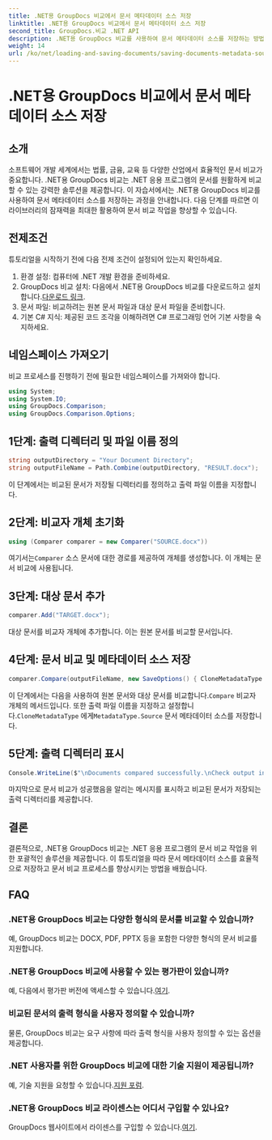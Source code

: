```yaml
---
title: .NET용 GroupDocs 비교에서 문서 메타데이터 소스 저장
linktitle: .NET용 GroupDocs 비교에서 문서 메타데이터 소스 저장
second_title: GroupDocs.비교 .NET API
description: .NET용 GroupDocs 비교를 사용하여 문서 메타데이터 소스를 저장하는 방법을 알아보세요. .NET에서 원활한 문서 비교를 위해 단계별 가이드를 따르세요.
weight: 14
url: /ko/net/loading-and-saving-documents/saving-documents-metadata-source/
---
```


# .NET용 GroupDocs 비교에서 문서 메타데이터 소스 저장

## 소개
소프트웨어 개발 세계에서는 법률, 금융, 교육 등 다양한 산업에서 효율적인 문서 비교가 중요합니다. .NET용 GroupDocs 비교는 .NET 응용 프로그램의 문서를 원활하게 비교할 수 있는 강력한 솔루션을 제공합니다. 이 자습서에서는 .NET용 GroupDocs 비교를 사용하여 문서 메타데이터 소스를 저장하는 과정을 안내합니다. 다음 단계를 따르면 이 라이브러리의 잠재력을 최대한 활용하여 문서 비교 작업을 향상할 수 있습니다.
## 전제조건
튜토리얼을 시작하기 전에 다음 전제 조건이 설정되어 있는지 확인하세요.
1. 환경 설정: 컴퓨터에 .NET 개발 환경을 준비하세요.
2.  GroupDocs 비교 설치: 다음에서 .NET용 GroupDocs 비교를 다운로드하고 설치합니다.[다운로드 링크](https://releases.groupdocs.com/comparison/net/).
3. 문서 파일: 비교하려는 원본 문서 파일과 대상 문서 파일을 준비합니다.
4. 기본 C# 지식: 제공된 코드 조각을 이해하려면 C# 프로그래밍 언어 기본 사항을 숙지하세요.

## 네임스페이스 가져오기
비교 프로세스를 진행하기 전에 필요한 네임스페이스를 가져와야 합니다.
```csharp
using System;
using System.IO;
using GroupDocs.Comparison;
using GroupDocs.Comparison.Options;
```

## 1단계: 출력 디렉터리 및 파일 이름 정의
```csharp
string outputDirectory = "Your Document Directory";
string outputFileName = Path.Combine(outputDirectory, "RESULT.docx");
```
이 단계에서는 비교된 문서가 저장될 디렉터리를 정의하고 출력 파일 이름을 지정합니다.
## 2단계: 비교자 개체 초기화
```csharp
using (Comparer comparer = new Comparer("SOURCE.docx"))
```
 여기서는`Comparer` 소스 문서에 대한 경로를 제공하여 개체를 생성합니다. 이 개체는 문서 비교에 사용됩니다.
## 3단계: 대상 문서 추가
```csharp
comparer.Add("TARGET.docx");
```
대상 문서를 비교자 개체에 추가합니다. 이는 원본 문서를 비교할 문서입니다.
## 4단계: 문서 비교 및 메타데이터 소스 저장
```csharp
comparer.Compare(outputFileName, new SaveOptions() { CloneMetadataType = MetadataType.Source });
```
 이 단계에서는 다음을 사용하여 원본 문서와 대상 문서를 비교합니다.`Compare` 비교자 개체의 메서드입니다. 또한 출력 파일 이름을 지정하고 설정합니다.`CloneMetadataType` 에게`MetadataType.Source` 문서 메타데이터 소스를 저장합니다.
## 5단계: 출력 디렉터리 표시
```csharp
Console.WriteLine($"\nDocuments compared successfully.\nCheck output in {outputDirectory}.");
```
마지막으로 문서 비교가 성공했음을 알리는 메시지를 표시하고 비교된 문서가 저장되는 출력 디렉터리를 제공합니다.

## 결론
결론적으로, .NET용 GroupDocs 비교는 .NET 응용 프로그램의 문서 비교 작업을 위한 포괄적인 솔루션을 제공합니다. 이 튜토리얼을 따라 문서 메타데이터 소스를 효율적으로 저장하고 문서 비교 프로세스를 향상시키는 방법을 배웠습니다.
## FAQ
### .NET용 GroupDocs 비교는 다양한 형식의 문서를 비교할 수 있습니까?
예, GroupDocs 비교는 DOCX, PDF, PPTX 등을 포함한 다양한 형식의 문서 비교를 지원합니다.
### .NET용 GroupDocs 비교에 사용할 수 있는 평가판이 있습니까?
 예, 다음에서 평가판 버전에 액세스할 수 있습니다.[여기](https://releases.groupdocs.com/).
### 비교된 문서의 출력 형식을 사용자 정의할 수 있습니까?
물론, GroupDocs 비교는 요구 사항에 따라 출력 형식을 사용자 정의할 수 있는 옵션을 제공합니다.
### .NET 사용자를 위한 GroupDocs 비교에 대한 기술 지원이 제공됩니까?
 예, 기술 지원을 요청할 수 있습니다.[지원 포럼](https://forum.groupdocs.com/c/comparison/12).
### .NET용 GroupDocs 비교 라이센스는 어디서 구입할 수 있나요?
 GroupDocs 웹사이트에서 라이센스를 구입할 수 있습니다.[여기](https://purchase.groupdocs.com/buy).